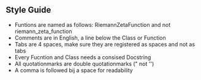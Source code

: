 ## Style Guide
* Funtions are named as follows: RiemannZetaFunction and not riemann_zeta_function
* Comments are in English, a line below the Class or Function
* Tabs are 4 spaces, make sure they are registered as spaces and not as tabs
* Every Fucntion and Class needs a consised Docstring
* All quotationmarks are double quotationmarks (" not '')
* A comma is followed bij a space for readability